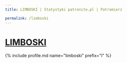 ```yaml
---
title: LIMBOSKI | Statystyki patronite.pl | Patromierz

permalink: /limboski
---
```


# [LIMBOSKI](https://patronite.pl/limboski)

{% include profile.md name="limboski" prefix="l" %}
